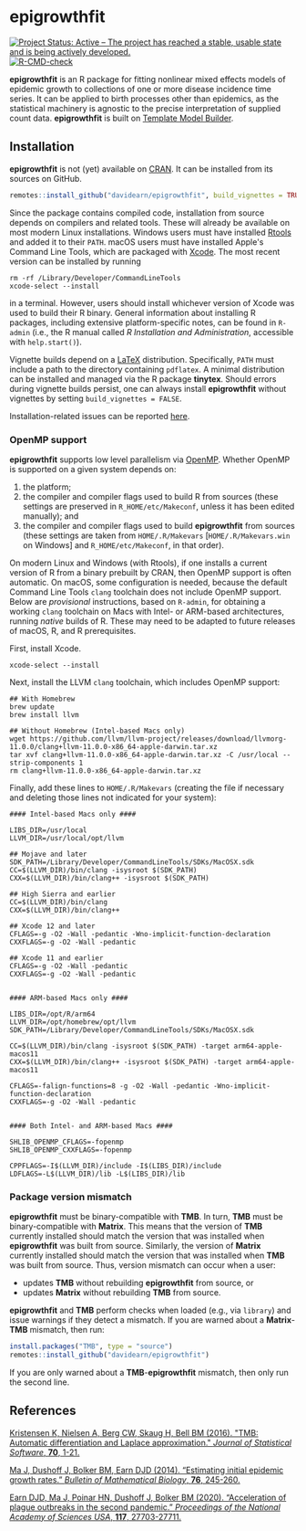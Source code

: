 # epigrowthfit

<!-- badges: start -->
[![Project Status: Active – The project has reached a stable, usable state and is being actively developed.](https://www.repostatus.org/badges/latest/active.svg)](https://www.repostatus.org/#active)
[![R-CMD-check](https://github.com/davidearn/epigrowthfit/actions/workflows/R-CMD-check.yaml/badge.svg)](https://github.com/davidearn/epigrowthfit/actions/workflows/R-CMD-check.yaml)
<!-- badges: end -->

**epigrowthfit** is an R package for fitting nonlinear mixed effects
models of epidemic growth to collections of one or more disease
incidence time series. It can be applied to birth processes other
than epidemics, as the statistical machinery is agnostic to the
precise interpretation of supplied count data. **epigrowthfit**
is built on [Template Model Builder](https://github.com/kaskr/adcomp).

## Installation

**epigrowthfit** is not (yet) available on
[CRAN](https://cran.r-project.org/). 
It can be installed from its sources on GitHub.

```r
remotes::install_github("davidearn/epigrowthfit", build_vignettes = TRUE)
```

Since the package contains compiled code, installation from source 
depends on compilers and related tools.
These will already be available on most modern Linux installations.
Windows users must have installed
[Rtools](https://cran.r-project.org/bin/windows/Rtools/)
and added it to their `PATH`.
macOS users must have installed Apple's Command Line Tools,
which are packaged with [Xcode](https://developer.apple.com/xcode/).
The most recent version can be installed by running 

```shell
rm -rf /Library/Developer/CommandLineTools
xcode-select --install
```

in a terminal.
However, users should install whichever version of Xcode was used 
to build their R binary.
General information about installing R packages, 
including extensive platform-specific notes, can be found in `R-admin`
(i.e., the R manual called _R Installation and Administration_,
accessible with `help.start()`).

Vignette builds depend on a 
[LaTeX](https://www.latex-project.org/get/) distribution.
Specifically, `PATH` must include a path to the directory containing 
`pdflatex`. 
A minimal distribution can be installed and managed via the R package 
**tinytex**.
Should errors during vignette builds persist, one can always install
**epigrowthfit** without vignettes by setting `build_vignettes = FALSE`.

Installation-related issues can be reported
[here](https://github.com/davidearn/epigrowthfit/issues/1).

### OpenMP support

**epigrowthfit** supports low level parallelism via 
[OpenMP](https://en.wikipedia.org/wiki/OpenMP).
Whether OpenMP is supported on a given system depends on:

1. the platform;
2. the compiler and compiler flags used to build R from sources
   (these settings are preserved in `R_HOME/etc/Makeconf`, 
   unless it has been edited manually); and
3. the compiler and compiler flags used to build **epigrowthfit**
   from sources (these settings are taken from `HOME/.R/Makevars`
   [`HOME/.R/Makevars.win` on Windows] and `R_HOME/etc/Makeconf`, 
   in that order).

On modern Linux and Windows (with Rtools), if one installs
a current version of R from a binary prebuilt by CRAN, then
OpenMP support is often automatic.
On macOS, some configuration is needed, because the default
Command Line Tools `clang` toolchain does not include OpenMP support. 
Below are _provisional_ instructions, based on `R-admin`, for
obtaining a working `clang` toolchain on Macs with Intel- or ARM-based
architectures, running _native_ builds of R. 
These may need to be adapted to future releases of macOS, R, and
R prerequisites.

First, install Xcode.

```shell
xcode-select --install
```

Next, install the LLVM `clang` toolchain, which includes OpenMP 
support:

```shell
## With Homebrew
brew update
brew install llvm

## Without Homebrew (Intel-based Macs only)
wget https://github.com/llvm/llvm-project/releases/download/llvmorg-11.0.0/clang+llvm-11.0.0-x86_64-apple-darwin.tar.xz
tar xvf clang+llvm-11.0.0-x86_64-apple-darwin.tar.xz -C /usr/local --strip-components 1
rm clang+llvm-11.0.0-x86_64-apple-darwin.tar.xz
```

Finally, add these lines to `HOME/.R/Makevars` (creating the 
file if necessary and deleting those lines not indicated for 
your system):

```make
#### Intel-based Macs only ####

LIBS_DIR=/usr/local
LLVM_DIR=/usr/local/opt/llvm

## Mojave and later
SDK_PATH=/Library/Developer/CommandLineTools/SDKs/MacOSX.sdk
CC=$(LLVM_DIR)/bin/clang -isysroot $(SDK_PATH)
CXX=$(LLVM_DIR)/bin/clang++ -isysroot $(SDK_PATH)

## High Sierra and earlier
CC=$(LLVM_DIR)/bin/clang
CXX=$(LLVM_DIR)/bin/clang++

## Xcode 12 and later
CFLAGS=-g -O2 -Wall -pedantic -Wno-implicit-function-declaration
CXXFLAGS=-g -O2 -Wall -pedantic

## Xcode 11 and earlier
CFLAGS=-g -O2 -Wall -pedantic
CXXFLAGS=-g -O2 -Wall -pedantic


#### ARM-based Macs only ####

LIBS_DIR=/opt/R/arm64
LLVM_DIR=/opt/homebrew/opt/llvm
SDK_PATH=/Library/Developer/CommandLineTools/SDKs/MacOSX.sdk

CC=$(LLVM_DIR)/bin/clang -isysroot $(SDK_PATH) -target arm64-apple-macos11
CXX=$(LLVM_DIR)/bin/clang++ -isysroot $(SDK_PATH) -target arm64-apple-macos11

CFLAGS=-falign-functions=8 -g -O2 -Wall -pedantic -Wno-implicit-function-declaration
CXXFLAGS=-g -O2 -Wall -pedantic


#### Both Intel- and ARM-based Macs ####

SHLIB_OPENMP_CFLAGS=-fopenmp
SHLIB_OPENMP_CXXFLAGS=-fopenmp

CPPFLAGS=-I$(LLVM_DIR)/include -I$(LIBS_DIR)/include
LDFLAGS=-L$(LLVM_DIR)/lib -L$(LIBS_DIR)/lib
```

### Package version mismatch

**epigrowthfit** must be binary-compatible with **TMB**. 
In turn, **TMB** must be binary-compatible with **Matrix**. 
This means that the version of **TMB** currently installed should 
match the version that was installed when **epigrowthfit** was 
built from source. 
Similarly, the version of **Matrix** currently installed should match
the version that was installed when **TMB** was built from source. 
Thus, version mismatch can occur when a user:

* updates **TMB** without rebuilding **epigrowthfit** from source, or
* updates **Matrix** without rebuilding **TMB** from source.

**epigrowthfit** and **TMB** perform checks when loaded 
(e.g., via `library`) and issue warnings if they detect a mismatch. 
If you are warned about a **Matrix**-**TMB** mismatch, then run:

```r
install.packages("TMB", type = "source")
remotes::install_github("davidearn/epigrowthfit")
```

If you are only warned about a **TMB**-**epigrowthfit** mismatch,
then only run the second line.

## References

[Kristensen K, Nielsen A, Berg CW, Skaug H, Bell BM (2016). "TMB: Automatic differentiation and Laplace approximation." *Journal of Statistical Software*, **70**, 1-21.](https://www.jstatsoft.org/article/view/v070i05)

[Ma J, Dushoff J, Bolker BM, Earn DJD (2014). “Estimating initial epidemic growth rates.” *Bulletin of Mathematical Biology*, **76**, 245-260.](https://davidearn.mcmaster.ca/publications/MaEtAl2014)

[Earn DJD, Ma J, Poinar HN, Dushoff J, Bolker BM (2020). “Acceleration of plague outbreaks in the second pandemic.” *Proceedings of the National Academy of Sciences USA*, **117**, 27703-27711.](https://davidearn.mcmaster.ca/publications/EarnEtAl2020)
